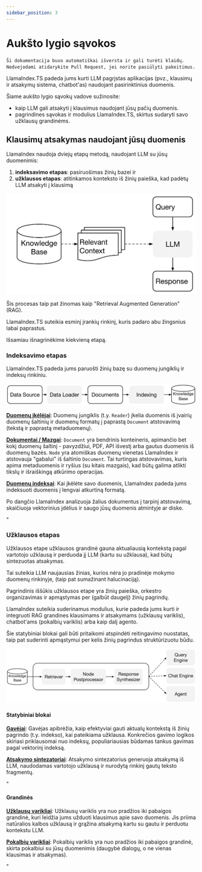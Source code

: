 ```yaml
---
sidebar_position: 3
---
```


# Aukšto lygio sąvokos

`Ši dokumentacija buvo automatiškai išversta ir gali turėti klaidų. Nedvejodami atidarykite Pull Request, jei norite pasiūlyti pakeitimus.`

LlamaIndex.TS padeda jums kurti LLM pagrįstas aplikacijas (pvz., klausimų ir atsakymų sistema, chatbot'as) naudojant pasirinktinius duomenis.

Šiame aukšto lygio sąvokų vadove sužinosite:

- kaip LLM gali atsakyti į klausimus naudojant jūsų pačių duomenis.
- pagrindines sąvokas ir modulius LlamaIndex.TS, skirtus sudaryti savo užklausų grandinėms.

## Klausimų atsakymas naudojant jūsų duomenis

LlamaIndex naudoja dviejų etapų metodą, naudojant LLM su jūsų duomenimis:

1. **indeksavimo etapas**: pasiruošimas žinių bazei ir
2. **užklausos etapas**: atitinkamos konteksto iš žinių paieška, kad padėtų LLM atsakyti į klausimą

![](./_static/concepts/rag.jpg)

Šis procesas taip pat žinomas kaip "Retrieval Augmented Generation" (RAG).

LlamaIndex.TS suteikia esminį įrankių rinkinį, kuris padaro abu žingsnius labai paprastus.

Išsamiau išnagrinėkime kiekvieną etapą.

### Indeksavimo etapas

LlamaIndex.TS padeda jums paruošti žinių bazę su duomenų jungiklių ir indeksų rinkiniu.

![](./_static/concepts/indexing.jpg)

[**Duomenų įkėlėjai**](./modules/high_level/data_loader.md):
Duomenų jungiklis (t.y. `Reader`) įkelia duomenis iš įvairių duomenų šaltinių ir duomenų formatų į paprastą `Document` atstovavimą (tekstą ir paprastą metaduomenų).

[**Dokumentai / Mazgai**](./modules/high_level/documents_and_nodes.md): `Document` yra bendrinis konteineris, apimančio bet kokį duomenų šaltinį - pavyzdžiui, PDF, API išvestį arba gautus duomenis iš duomenų bazės. `Node` yra atomiškas duomenų vienetas LlamaIndex ir atstovauja "gabalui" iš šaltinio `Document`. Tai turtingas atstovavimas, kuris apima metaduomenis ir ryšius (su kitais mazgais), kad būtų galima atlikti tikslų ir išraiškingą atkūrimo operacijas.

[**Duomenų indeksai**](./modules/high_level/data_index.md):
Kai įkėlėte savo duomenis, LlamaIndex padeda jums indeksuoti duomenis į lengvai atkurtiną formatą.

Po dangčio LlamaIndex analizuoja žalius dokumentus į tarpinį atstovavimą, skaičiuoja vektorinius įdėlius ir saugo jūsų duomenis atmintyje ar diske.

"

### Užklausos etapas

Užklausos etape užklausos grandinė gauna aktualiausią kontekstą pagal vartotojo užklausą
ir perduoda jį LLM (kartu su užklausa), kad būtų sintezuotas atsakymas.

Tai suteikia LLM naujausias žinias, kurios nėra jo pradinėje mokymo duomenų rinkinyje,
(taip pat sumažinant halucinaciją).

Pagrindinis iššūkis užklausos etape yra žinių paieška, orkestro organizavimas ir apmąstymas per (galbūt daugelį) žinių pagrindų.

LlamaIndex suteikia suderinamus modulius, kurie padeda jums kurti ir integruoti RAG grandines klausimams ir atsakymams (užklausų variklis), chatbot'ams (pokalbių variklis) arba kaip dalį agento.

Šie statybiniai blokai gali būti pritaikomi atspindėti reitingavimo nuostatas, taip pat suderinti apmąstymui per kelis žinių pagrindus struktūrizuotu būdu.

![](./_static/concepts/querying.jpg)

#### Statybiniai blokai

[**Gavėjai**](./modules/low_level/retriever.md):
Gavėjas apibrėžia, kaip efektyviai gauti aktualų kontekstą iš žinių pagrindo (t.y. indekso), kai pateikiama užklausa.
Konkrečios gavimo logikos skiriasi priklausomai nuo indeksų, populiariausias būdamas tankus gavimas pagal vektorinį indeksą.

[**Atsakymo sintezatoriai**](./modules/low_level/response_synthesizer.md):
Atsakymo sintezatorius generuoja atsakymą iš LLM, naudodamas vartotojo užklausą ir nurodytą rinkinį gautų teksto fragmentų.

"

#### Grandinės

[**Užklausų varikliai**](./modules/high_level/query_engine.md):
Užklausų variklis yra nuo pradžios iki pabaigos grandinė, kuri leidžia jums užduoti klausimus apie savo duomenis.
Jis priima natūralios kalbos užklausą ir grąžina atsakymą kartu su gautu ir perduotu kontekstu LLM.

[**Pokalbių varikliai**](./modules/high_level/chat_engine.md):
Pokalbių variklis yra nuo pradžios iki pabaigos grandinė, skirta pokalbiui su jūsų duomenimis
(daugybė dialogų, o ne vienas klausimas ir atsakymas).

"
